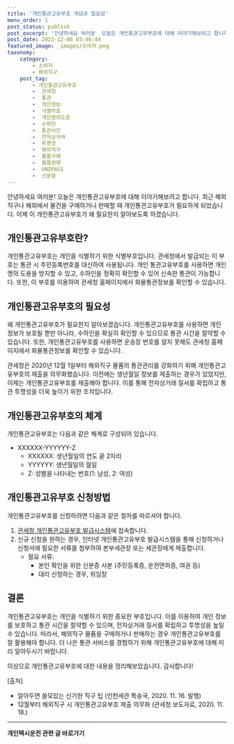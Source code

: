 ```yaml
---
title: '개인통관고유부호 개념과 필요성'
menu_order: 1
post_status: publish
post_excerpt: '안녕하세요 여러분  오늘은 개인통관고유부호에 대해 이야기해보려고 합니다. 최근 해외직구나 해외에서 물건을 구매하거나 판매할 때 개인통관고유부호가 필요하게 되었습니다. 이제 이 개인통관고유부호가 왜 필요한지 알아보도록 하겠습니다.'
post_date: 2023-12-06 03:46:44
featured_image: _images/소비자.png
taxonomy:
    category:
        - 소비자
        - 해외직구
    post_tag:
        - 개인통관고유부호
        -  관세청
        -  통관
        -  개인정보
        -  식별부호
        -  개인명의도용
        -  수하인
        -  통관시간
        -  전자상거래
        -  투명성
        -  해외직구
        -  물품구매
        -  물품판매
        -  UNIPASS
        -  신분증
---
```



안녕하세요 여러분! 오늘은 개인통관고유부호에 대해 이야기해보려고 합니다. 최근 해외직구나 해외에서 물건을 구매하거나 판매할 때 개인통관고유부호가 필요하게 되었습니다. 이제 이 개인통관고유부호가 왜 필요한지 알아보도록 하겠습니다. 

## 개인통관고유부호란?

개인통관고유부호는 개인을 식별하기 위한 식별부호입니다. 관세청에서 발급되는 이 부호는 통관 시 주민등록번호를 대신하여 사용됩니다. 개인 통관고유부호를 사용하면 개인명의 도용을 방지할 수 있고, 수하인을 정확히 확인할 수 있어 신속한 통관이 가능합니다. 또한, 이 부호를 이용하여 관세청 홈페이지에서 화물통관정보를 확인할 수 있습니다.

## 개인통관고유부호의 필요성

왜 개인통관고유부호가 필요한지 알아보겠습니다. 개인통관고유부호를 사용하면 개인 정보가 보호될 뿐만 아니라, 수하인을 확실히 확인할 수 있으므로 통관 시간을 절약할 수 있습니다. 또한, 개인통관고유부호를 사용하면 운송장 번호를 알지 못해도 관세청 홈페이지에서 화물통관정보를 확인할 수 있습니다.

관세청은 2020년 12월 1일부터 해외직구 물품의 통관관리를 강화하기 위해 개인통관고유부호의 제출을 의무화했습니다. 이전에는 생년월일 정보를 제출하는 경우가 있었지만, 이제는 개인통관고유부호를 제출해야 합니다. 이를 통해 전자상거래 질서를 확립하고 통관 투명성을 더욱 높이기 위한 조치입니다.

## 개인통관고유부호의 체계

개인통관고유부호는 다음과 같은 체계로 구성되어 있습니다.

- XXXXXX-YYYYYY-Z
  - XXXXXX: 생년월일의 연도 끝 2자리
  - YYYYYY: 생년월일의 월일
  - Z: 성별을 나타내는 번호(1: 남성, 2: 여성)

## 개인통관고유부호 신청방법

개인통관고유부호를 신청하려면 다음과 같은 절차를 따르셔야 합니다.

1. [관세청 개인통관고유부호 발급시스템](https://unipass.customs.go.kr)에 접속합니다.
2. 신규 신청을 원하는 경우, 인터넷 개인통관고유부호 발급시스템을 통해 신청하거나 신청서에 필요한 서류를 첨부하여 본부세관장 또는 세관장에게 제출합니다.
   - 필요 서류:
     - 본인 확인을 위한 신분증 사본 (주민등록증, 운전면허증, 여권 등)
     - 대리 신청하는 경우, 위임장

## 결론

개인통관고유부호는 개인을 식별하기 위한 중요한 부호입니다. 이를 이용하여 개인 정보를 보호하고 통관 시간을 절약할 수 있으며, 전자상거래 질서를 확립하고 투명성을 높일 수 있습니다. 따라서, 해외직구 물품을 구매하거나 판매하는 경우 개인통관고유부호를 잘 활용해야 합니다. 더 나은 통관 서비스를 경험하기 위해 개인통관고유부호에 대해 미리 알아두시기 바랍니다.

이상으로 개인통관고유부호에 대한 내용을 정리해보았습니다. 감사합니다!

[출처]
- 알아두면 쓸모있는 신기한 직구 팁 (인천세관 특송국, 2020. 11. 16. 발행)
- 12월부터 해외직구 시 개인통관고유부호 제출 의무화 (관세청 보도자료, 2020. 11. 18.)
<!-- wp:separator -->
<hr class="wp-block-separator has-alpha-channel-opacity"/>
<!-- /wp:separator -->

<!-- wp:group {"backgroundColor":"base","layout":{"type":"constrained"}} -->
<div class="wp-block-group has-base-background-color has-background"><!-- wp:paragraph {"align":"center","fontSize":"medium"} -->
<p class="has-text-align-center has-large-font-size"><strong>개인택시운전 관련 글 바로가기</strong></p>
<!-- /wp:paragraph -->


<!-- wp:latest-posts
{"categories":[{"id":1441,"count":19,"description":"","link":"https://uknowlaw.com/category/%ea%b0%9c%ec%9d%b8%ed%83%9d%ec%8b%9c%ec%9a%b4%ec%a0%84/","name":"개인택시운전","slug":"개인택시운전","taxonomy":"category","parent":0,"meta":[],"_links":{"self":[{"href":"https://uknowlaw.com/wp-json/wp/v2/categories/1441"}],"collection":[{"href":"https://uknowlaw.com/wp-json/wp/v2/categories"}],"about":[{"href":"https://uknowlaw.com/wp-json/wp/v2/taxonomies/category"}],"wp:post_type":[{"href":"https://uknowlaw.com/wp-json/wp/v2/posts?categories=1441"}],"curies":[{"name":"wp","href":"https://api.w.org/{rel}","templated":true}]}}],"postsToShow":100,"excerptLength":28,"postLayout":"grid","columns":2,"featuredImageAlign":"left","featuredImageSizeSlug":"large","fontSize":"small"} /--></div>
<!-- /wp:group -->